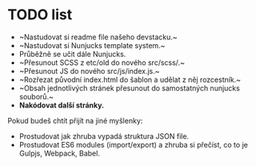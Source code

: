 # TODO list

- ~Nastudovat si readme file našeho devstacku.~
- ~Nastudovat si Nunjucks template system.~
- Průběžně se učit dále Nunjucks.
- ~Přesunout SCSS z etc/old do nového src/scss/.~
- ~Přesunout JS do nového src/js/index.js.~
- ~Rozřezat původní index.html do šablon a udělat z něj rozcestník.~
- ~Obsah jednotlivých stránek přesunout do samostatných nunjucks souborů.~
- **Nakódovat další stránky.**

Pokud budeš chtít přijít na jiné myšlenky:

- Prostudovat jak zhruba vypadá struktura JSON file.
- Prostudovat ES6 modules (import/export) a zhruba si přečíst, co to je Gulpjs, Webpack, Babel.
